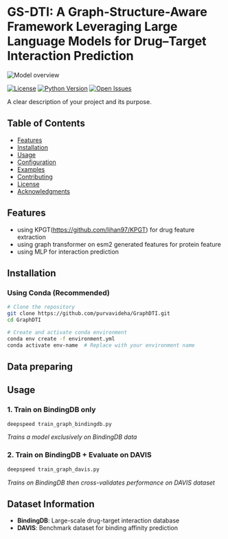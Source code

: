 # GS-DTI: A Graph-Structure-Aware Framework Leveraging Large Language Models for Drug–Target Interaction Prediction

  ![Model overview](https://github.com/user-attachments/assets/df2fc688-54ad-42a1-bc99-201528d6367a) <!-- Optional -->

[![License](https://img.shields.io/badge/License-MIT-blue.svg)](https://opensource.org/licenses/MIT)
[![Python Version](https://img.shields.io/badge/python-3.8%20%7C%203.9%20%7C%203.10-blue)](https://www.python.org/)
[![Open Issues](https://img.shields.io/github/issues/your-username/repo-name)](https://github.com/your-username/repo-name/issues)

A clear description of your project and its purpose.

## Table of Contents
- [Features](#features)
- [Installation](#installation)
- [Usage](#usage)
- [Configuration](#configuration)
- [Examples](#examples)
- [Contributing](#contributing)
- [License](#license)
- [Acknowledgments](#acknowledgments)

## Features
- using KPGT(https://github.com/lihan97/KPGT) for drug feature extraction
- using graph transformer on esm2 generated features for protein feature
- using MLP for interaction prediction

## Installation


### Using Conda (Recommended)
```bash
# Clone the repository
git clone https://github.com/purvavideha/GraphDTI.git
cd GraphDTI

# Create and activate conda environment
conda env create -f environment.yml
conda activate env-name  # Replace with your environment name
```
## Data preparing 

## Usage

### 1. Train on BindingDB only  
```bash
deepspeed train_graph_bindingdb.py
```
*Trains a model exclusively on BindingDB data*

### 2. Train on BindingDB + Evaluate on DAVIS  
```bash
deepspeed train_graph_davis.py
```
*Trains on BindingDB then cross-validates performance on DAVIS dataset*

## Dataset Information
- **BindingDB**: Large-scale drug-target interaction database
- **DAVIS**: Benchmark dataset for binding affinity prediction


